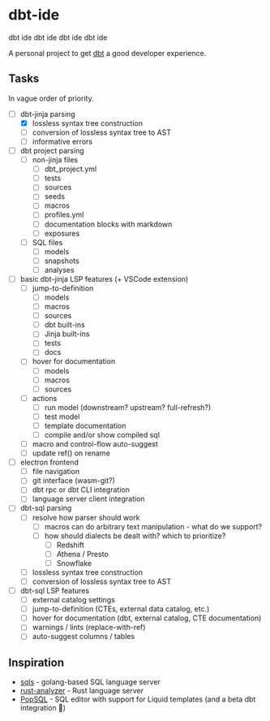 # dbt-ide
dbt ide dbt ide dbt ide dbt ide

A personal project to get [dbt](https://www.getdbt.com/) a good developer experience.

## Tasks
In vague order of priority.

- [ ] dbt-jinja parsing
  - [x] lossless syntax tree construction
  - [ ] conversion of lossless syntax tree to AST
  - [ ] informative errors
- [ ] dbt project parsing
  - [ ] non-jinja files
    - [ ] dbt_project.yml
    - [ ] tests
    - [ ] sources
    - [ ] seeds
    - [ ] macros
    - [ ] profiles.yml
    - [ ] documentation blocks with markdown
    - [ ] exposures
  - [ ] SQL files
    - [ ] models
    - [ ] snapshots
    - [ ] analyses
- [ ] basic dbt-jinja LSP features (+ VSCode extension)
  - [ ] jump-to-definition
    - [ ] models
    - [ ] macros
    - [ ] sources
    - [ ] dbt built-ins
    - [ ] Jinja built-ins
    - [ ] tests
    - [ ] docs
  - [ ] hover for documentation
    - [ ] models
    - [ ] macros
    - [ ] sources
  - [ ] actions
    - [ ] run model (downstream? upstream? full-refresh?)
    - [ ] test model
    - [ ] template documentation
    - [ ] compile and/or show compiled sql
  - [ ] macro and control-flow auto-suggest
  - [ ] update ref() on rename

- [ ] electron frontend
  - [ ] file navigation
  - [ ] git interface (wasm-git?)
  - [ ] dbt rpc or dbt CLI integration
  - [ ] language server client integration

- [ ] dbt-sql parsing
  - [ ] resolve how parser should work
    - [ ] macros can do arbitrary text manipulation - what do we support?
    - [ ] how should dialects be dealt with? which to prioritize?
      - [ ] Redshift
      - [ ] Athena / Presto
      - [ ] Snowflake
  - [ ] lossless syntax tree construction
  - [ ] conversion of lossless syntax tree to AST
- [ ] dbt-sql LSP features
  - [ ] external catalog settings
  - [ ] jump-to-definition (CTEs, external data catalog, etc.)
  - [ ] hover for documentation (dbt, external catalog, CTE documentation)
  - [ ] warnings / lints (replace-with-ref)
  - [ ] auto-suggest columns / tables

## Inspiration
- [sqls](https://github.com/lighttiger2505/sqls) - golang-based SQL language server
- [rust-analyzer](https://github.com/rust-analyzer/rust-analyzer) - Rust language server
- [PopSQL](https://popsql.com/) - SQL editor with support for Liquid templates (and a beta dbt integration :eyes:)